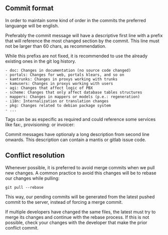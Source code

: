 ## Commit format

In order to maintain some kind of order in the commits the preferred languange
will be english.

Preferably the commit message will have a descriptive first line with a prefix
that will reference the most changed section by the commit. This line must not
be larger than 60 chars, as recommendation.

While this prefixs are not fixed, it is recommended to use the already existing
ones in the git log history.

    - doc: Changes in documentation (no source code changed)
    - portals: Changes for web, portals klears, and so on
    - kamtrunks: Changes in proxys working with trunks
    - kamusers: Changes in proxys working with users
    - agi: Changes that affect logic of PBX
    - scheme: Changes that only affect database tables structures
    - mappers: Changes in mappers or models (p.e.: regeneration)
    - i18n: Internalization or translation changes
    - pkg: Changes related to debian package system
    - ...

Tags can be as especific as required and could reference some services like
fax:, provisioning: or invoicer:

Commit messages have optionaly a long description from second line onwards. This
description can contain a mantis or gitlab issue code.


## Conflict resolution

Whenever possible, it is preferred to avoid merge commits when we pull new changes.
A common practice to avoid this changes will be to rebase our changes while pulling:

    git pull --rebase

This way, our pending commits will be generated from the latest pushed commit to the
server, instead of forcing a merge commit.

If multiple developers have changed the same files, the latest must try to merge its
changes and continue with the rebase process. If this is not possible, check your changes
with the developer that make the prior conflict commit.

